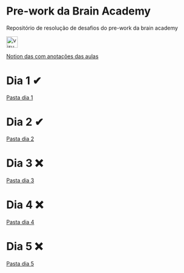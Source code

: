 # Pre-work da Brain Academy
Repositório de resolução de desafios do pre-work da brain academy

<a href="https://dticed.notion.site/dticed/9384401fdba941d9a579b58d0120ab45?v=e0a7e2946d29497aa87e49ec849ae78f">
  <img src="https://img.icons8.com/nolan/452/notion.png" alt="visual studio code" width="30px">
</a>

[Notion das com anotações das aulas](https://dticed.notion.site/dticed/9384401fdba941d9a579b58d0120ab45?v=e0a7e2946d29497aa87e49ec849ae78f) 

# Dia 1 ✔
[Pasta dia 1](https://github.com/dticed/bacademy-pre-work/tree/main/dia1)
# Dia 2 ✔
[Pasta dia 2](https://github.com/dticed/bacademy-pre-work/)
# Dia 3 ❌
[Pasta dia 3](https://github.com/dticed/bacademy-pre-work/)
# Dia 4 ❌
[Pasta dia 4](https://github.com/dticed/bacademy-pre-work/)
# Dia 5 ❌
[Pasta dia 5](https://github.com/dticed/bacademy-pre-work/)
